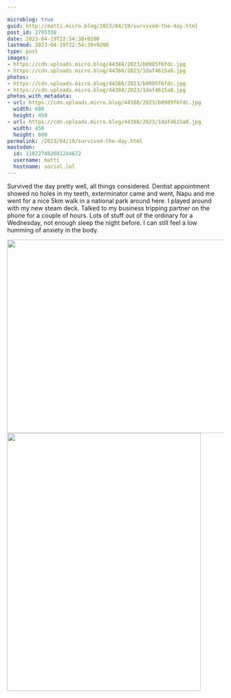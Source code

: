 ```yaml
---

microblog: true
guid: http://matti.micro.blog/2023/04/19/survived-the-day.html
post_id: 2795338
date: 2023-04-19T22:54:38+0200
lastmod: 2023-04-19T22:54:39+0200
type: post
images:
- https://cdn.uploads.micro.blog/44388/2023/b0985f6fdc.jpg
- https://cdn.uploads.micro.blog/44388/2023/1daf4615a8.jpg
photos:
- https://cdn.uploads.micro.blog/44388/2023/b0985f6fdc.jpg
- https://cdn.uploads.micro.blog/44388/2023/1daf4615a8.jpg
photos_with_metadata:
- url: https://cdn.uploads.micro.blog/44388/2023/b0985f6fdc.jpg
  width: 600
  height: 450
- url: https://cdn.uploads.micro.blog/44388/2023/1daf4615a8.jpg
  width: 450
  height: 600
permalink: /2023/04/19/survived-the-day.html
mastodon:
  id: 110227482681244672
  username: matti
  hostname: social.lol
---
```

Survived the day pretty well, all things considered. Dentist appointment showed no holes in my teeth, exterminator came and went, Napu and me went for a nice 5km walk in a national park around here. I played around with my new steam deck. Talked to my business tripping partner on the phone for a couple of hours. Lots of stuff out of the ordinary for a Wednesday, not enough sleep the night before. I can still feel a low humming of anxiety in the body.

<img src="/media/uploads/2023/b0985f6fdc.jpg" width="600" height="450" alt=""><img src="/media/uploads/2023/1daf4615a8.jpg" width="450" height="600" alt="">
